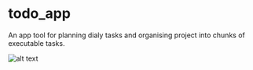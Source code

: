 # todo_app
An app tool for planning dialy tasks and organising project into chunks of executable tasks.

![alt text](https://raw.githubusercontent.com/kkoderr/todo_app/tree/master/todo/static/todo/project.png)
